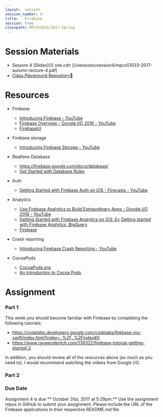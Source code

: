 ```yaml
---
layout:  session
session_number: 4
title:   Firebase
session: true
classpath: MPCS51032/2017-Spring
---
```


Session Materials
=================
* Session 4 [Slides]({{ site.cdn }}/sessions/session4/mpcs51033-2017-autumn-lecture-4.pdf)
* [Class Playground Repository](https://github.com/uchicago-cloud/mpcs51033-2017-spring-playground)


Resources
=========
* Firebase
  * [Introducing Firebase - YouTube](https://www.youtube.com/watch?list=PLl-K7zZEsYLmOF_07IayrTntevxtbUxDL&v=O17OWyx08Cg)
  * [Firebase Overview - Google I/O 2016 - YouTube](https://www.youtube.com/watch?v=tb2GZ3Bh4p8&t=178s)
  - [FirebaseUI](https://github.com/firebase/FirebaseUI-iOS)

* Firebase storage
  - [Introducing Firebase Storage - YouTube](https://www.youtube.com/watch?list=PLl-K7zZEsYLmOF_07IayrTntevxtbUxDL&v=_tyjqozrEPY)

* Realtime Database
    * https://firebase.google.com/docs/database/
    *  [Get Started with Database Rules](https://firebase.google.com/docs/database/security/quickstart)

* Auth
    *  [Getting Started with Firebase Auth on iOS - Firecasts - YouTube](https://www.youtube.com/watch?v=PrXmRaoZmD4)

* Analytics
  - [Use Firebase Analytics to Build Extraordinary Apps - Google I/O 2016 - YouTube](https://www.youtube.com/watch?v=yi23CLNeGaw&t=923s)
  - [Getting Started with Firebase Analytics on iOS: Ev](https://www.youtube.com/watch?v=5pYdTgSkW5E)
[Getting started with Firebase Analytics, BigQuery ](https://www.youtube.com/watch?v=Ki_F6VCOtXU)
  - [Firebase](https://www.youtube.com/user/Firebase)

* Crash reporting
  - [Introducing Firebase Crash Reporting - YouTube](https://www.youtube.com/watch?list=PLl-K7zZEsYLmOF_07IayrTntevxtbUxDL&v=B7mlLVAkcfU)

* CocoaPods
  - [CocoaPods.org](https://cocoapods.org/)
  - [An Introduction to Cocoa Pods](https://www.youtube.com/watch?v=iEAjvNRdZa0)

Assignment
============
### Part 1 ###
This week you should become familiar with Firebase by completing the following tutorials:
* https://codelabs.developers.google.com/codelabs/firebase-ios-swift/index.html?index=..%2F..%2Findex#0
* https://www.raywenderlich.com/139322/firebase-tutorial-getting-started-2

In addition, you should review all of the resources above (as much as you need to).  I would recommend watching the videos from Google I/O.  


### Part 2 ###
<!--* Assingment 4[Part 3 write-up]({{ site.cdn }}/sessions/session5/MPCS51033-2017-Spring-Assignment3-Part2.pdf)
-->

### Due Date ####
Assignment 4 is due ** October 31st, 2017 at 5:29pm.** Use the assignment repos in GitHub to submit your assignment.  Please include the URL of the Firebase applications in their respective README.md file.
